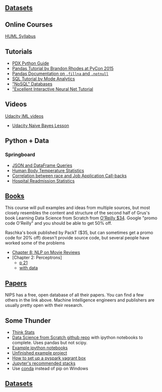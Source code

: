## [Datasets](datasets.md)

## Online Courses

[HUML Syllabus](https://docs.google.com/spreadsheets/d/19HvN07XSNjlWF3TwLnyCUsCwXGBGwu15TemvVSIDwiI/edit?usp=sharing)

## Tutorials

- [PDX Python Guide](https://github.com/portlandpython/project-night)
- [Pandas Tutorial by Brandon Rhodes at PyCon 2015](https://github.com/brandon-rhodes/pycon-pandas-tutorial)
- [Pandas Documentation on `.fillna` and `.notnull`](http://pandas.pydata.org/pandas-docs/stable/missing_data.html)
- [SQL Tutorial by Mode Analytics](https://sqlschool.modeanalytics.com/toc/)
- ["NoSQL" Databases](https://www.thoughtworks.com/insights/blog/nosql-databases-overview)
- ["Excellent Interactive Neural Net Tutorial](http://neuralnetworksanddeeplearning.com/chap1.html)

## Videos

[Udacity IML videos](https://www.udacity.com/course/viewer#!/c-ud120/l-2254358555/e-3004778636/m-3022458587)
- [Udacity Naive Bayes Lesson](https://www.udacity.com/course/viewer#!/c-ud120/l-2254358555/m-3013708686)


## Python + Data

### Springboard

- [JSON and DataFrame Queries](https://www.springboard.com/static/project_files/data_wrangling_json.zip)
- [Human Body Temperature Statistics](https://www.springboard.com/static/project_files/statistics_project1.zip)
- [Correlation between race and Job Application Call-backs](https://www.springboard.com/static/project_files/statistics_project2.zip)
- [Hospital Readmission Statistics](https://www.springboard.com/static/project_files/statistics_project3.zip)

## [Books](books.md)

This course will pull examples and ideas from multiple sources, but most closely resembles the content and structure of the second half of Grus's book Learning Data Science from Scratch from [O'Reilly $34](http://shop.oreilly.com/product/0636920033400.do). Google "promo code O'Reilly" and you should be able to get 50% off.

Raschka's book published by PackT ($35, but can sometimes get a promo code for 20% off) doesn't provide source code, but several people have worked some of the problems

- [Chapter 8: NLP on Movie Reviews](https://github.com/raul23/python-machine-learning/blob/master/notebooks/chapter08.ipynb)
- [Chapter 2: Perceptrons]
  - [p 21](https://github.com/hakeon/MachineLearning/blob/master/Perceptron%20Learning%20Algorithm.ipynb)
  - [with data](https://github.com/channelgrubb/PythonMachineLearning/tree/master/Ch2)

## [Papers](papers.md)

NIPS has a free, open database of all their papers. You can find a few others in the link above. Machine Intelligence engineers and publishers are usually pretty open with their research.

## Some Thunder

- [Think Stats](http://greenteapress.com/thinkstats2/)
- [Data Science from Scratch github repo](https://github.com/joelgrus/data-science-from-scratch) with ipython notebooks to complete. Uses pandas but not scipy.
- [Example ipython notebooks](https://github.com/donnemartin/data-science-ipython-notebooks)
- [Unfinished example project](https://github.com/ThunderShiviah/data_science_notes/blob/master/notebooks/friend_paradox_unfinished.ipynb)
- [How to set up a pyspark vagrant box](https://gist.github.com/ThunderShiviah/f340d7fe50bb751d8516)
- [Jupyter's recommended stacks](https://github.com/jupyter/docker-stacks)
- Use [conda](http://conda.pydata.org/) instead of pip on Windows


## [Datasets](datasets.md)

